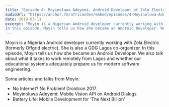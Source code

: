 ```yaml
---
title: "Episode 4: Moyinoluwa Adeyemi, Android Developer at Zola Electric, Lagos"
audioUrl: "https://anchor.fm/africandev/embed/episodes/4-Moyinoluwa-Adeyemi--Android-Developer-at-Zola-Electric-e3e51h"
date: 2019-03-11
excerpt: "Moyin is a Nigerian Android developer currently working with Zola Electric (formerly Offgrid electric). She is also a GDG Lagos co-organizer.
In this episode, Moyin tells us how she became an Android Developer. We also talk about what it takes to work remotely from Lagos and whether our educational systems adequately prepare us for modern software engineering."
---
```


Moyin is a Nigerian Android developer currently working with Zola Electric (formerly Offgrid electric). She is also a GDG Lagos co-organizer.
In this episode, Moyin tells us how she became an Android Developer. We also talk about what it takes to work remotely from Lagos and whether our educational systems adequately prepare us for modern software engineering.

Some articles and talks from Moyin:
- No Internet? No Problem! Droidcon 2017
- Moyinoluwa Adeyemi: Mobile Vision API on Android Dialogs
- Battery Life: Mobile Development for ‘The Next Billion’